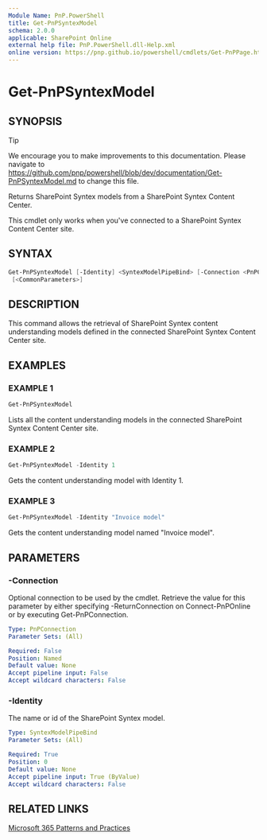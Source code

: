 ```yaml
---
Module Name: PnP.PowerShell
title: Get-PnPSyntexModel
schema: 2.0.0
applicable: SharePoint Online
external help file: PnP.PowerShell.dll-Help.xml
online version: https://pnp.github.io/powershell/cmdlets/Get-PnPPage.html
---
```

 
# Get-PnPSyntexModel

## SYNOPSIS

> [!TIP]
> We encourage you to make improvements to this documentation. Please navigate to https://github.com/pnp/powershell/blob/dev/documentation/Get-PnPSyntexModel.md to change this file.

Returns SharePoint Syntex models from a SharePoint Syntex Content Center.

This cmdlet only works when you've connected to a SharePoint Syntex Content Center site.

## SYNTAX

```powershell
Get-PnPSyntexModel [-Identity] <SyntexModelPipeBind> [-Connection <PnPConnection>]
 [<CommonParameters>]
```

## DESCRIPTION
This command allows the retrieval of SharePoint Syntex content understanding models defined in the connected SharePoint Syntex Content Center site.

## EXAMPLES

### EXAMPLE 1
```powershell
Get-PnPSyntexModel 
```

Lists all the content understanding models in the connected SharePoint Syntex Content Center site.

### EXAMPLE 2
```powershell
Get-PnPSyntexModel -Identity 1
```

Gets the content understanding model with Identity 1.

### EXAMPLE 3
```powershell
Get-PnPSyntexModel -Identity "Invoice model"
```

Gets the content understanding model named "Invoice model".

## PARAMETERS

### -Connection
Optional connection to be used by the cmdlet. Retrieve the value for this parameter by either specifying -ReturnConnection on Connect-PnPOnline or by executing Get-PnPConnection.

```yaml
Type: PnPConnection
Parameter Sets: (All)

Required: False
Position: Named
Default value: None
Accept pipeline input: False
Accept wildcard characters: False
```

### -Identity
The name or id of the SharePoint Syntex model.

```yaml
Type: SyntexModelPipeBind
Parameter Sets: (All)

Required: True
Position: 0
Default value: None
Accept pipeline input: True (ByValue)
Accept wildcard characters: False
```



## RELATED LINKS

[Microsoft 365 Patterns and Practices](https://aka.ms/m365pnp)
